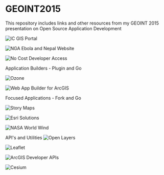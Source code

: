 # GEOINT2015
This repository includes links and other resources from my GEOINT 2015 presentation on Open Source Application Development


![IC GIS Portal]("http://urlhere")

![NGA Ebola and Nepal Website]("https://nga.maps.arcgis.com/home/")

![No Cost Developer Access]("https://developers.arcgis.com/")

Application Builders - Plugin and Go

![Ozone]("http://ozone-development.github.io/ozone-website/")

![Web App Builder for ArcGIS]("http://doc.arcgis.com/en/web-appbuilder/")

Focused Applications - Fork and Go

![Story Maps]("http://storymaps.arcgis.com/en/")

![Esri Solutions]("http://esri.github.io/#Intelligence")

![NASA World Wind]("https://github.com/nasa")

API's and Utilities
![Open Layers]("https://github.com/openlayers/ol3")

![Leaflet]("https://github.com/Leaflet/Leaflet")

![ArcGIS Developer APIs]("http://developers.arcgis.com/")

![Cesium]("http://cesiumjs.org/")
